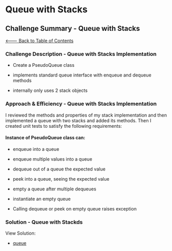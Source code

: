 # Queue with Stacks

## Challenge Summary - Queue with Stacks

[<--- Back to Table of Contents](../../../README.md)

### Challenge Description - Queue with Stacks Implementation

* Create a PseudoQueue class

* implements standard queue interface with enqueue and dequeue methods

* internally only uses 2 stack objects

### Approach & Efficiency - Queue with Stacks Implementation

I reviewed the methods and properties of my stack implementation and then implemented a queue with two stacks and added its methods. Then I created unit tests to satisfy the following requirements:

#### Instance of PseudoQueue class can:

* enqueue into a queue

* enqueue multiple values into a queue

* dequeue out of a queue the expected value

* peek into a queue, seeing the expected value

* empty a queue after multiple dequeues

* instantiate an empty queue

* Calling dequeue or peek on empty queue raises exception

### Solution - Queue with Stackds

View Solution:

* [queue](./pseudo-queue.js)
